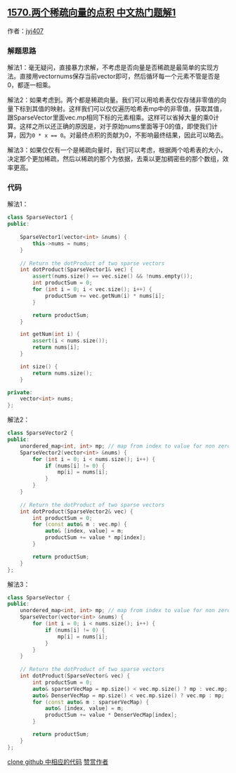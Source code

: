 ## [1570.两个稀疏向量的点积 中文热门题解1](https://leetcode.cn/problems/dot-product-of-two-sparse-vectors/solutions/100000/zhong-gui-zhong-ju-1570-liang-ge-xi-shu-9ekjb)

作者：[jyj407](https://leetcode.cn/u/jyj407)
### 解题思路
解法1：毫无疑问，直接暴力求解，不考虑是否向量是否稀疏是最简单的实现方法。直接用vector<int>nums保存当前vector即可，然后循环每一个元素不管是否是0，都逐一相乘。

解法2：如果考虑到。两个都是稀疏向量。我们可以用哈希表仅仅存储非零值的向量下标到其值的映射。这样我们可以仅仅遍历哈希表mp中的非零值，获取其值，跟SparseVector里面vec.mp相同下标的元素相乘。这样可以省掉大量的乘0计算。这样之所以还正确的原因是，对于原始nums里面等于0的值，即使我们计算，因为`0 * x == 0`。对最终点积的贡献为0，不影响最终结果，因此可以略去。


解法3：如果仅仅有一个是稀疏向量时，我们可以考虑，根据两个哈希表的大小，决定那个更加稀疏，然后以稀疏的那个为依据，去乘以更加稠密些的那个数组，效率更高。

### 代码

解法1：
```cpp
class SparseVector1 {
public:
    
    SparseVector1(vector<int> &nums) {
        this->nums = nums;
    }
    
    // Return the dotProduct of two sparse vectors
    int dotProduct(SparseVector1& vec) {
        assert(nums.size() == vec.size() && !nums.empty());
        int productSum = 0;
        for (int i = 0; i < vec.size(); i++) {
            productSum += vec.getNum(i) * nums[i];
        }

        return productSum;
    }

    int getNum(int i) {
        assert(i < nums.size());
        return nums[i];
    }

    int size() {
        return nums.size();
    }

private:
    vector<int> nums;
};
```

解法2：
```cpp
class SparseVector2 {
public:
    unordered_map<int, int> mp; // map from index to value for non zero value
    SparseVector2(vector<int> &nums) {
        for (int i = 0; i < nums.size(); i++) {
            if (nums[i] != 0) {
                mp[i] = nums[i];
            }
        }
    }
    
    // Return the dotProduct of two sparse vectors
    int dotProduct(SparseVector2& vec) {
        int productSum = 0;
        for (const auto& m : vec.mp) {
            auto& [index, value] = m;
            productSum += value * mp[index];
        }

        return productSum;
    }
};
```

解法3：
```cpp
class SparseVector {
public:
    unordered_map<int, int> mp; // map from index to value for non zero value
    SparseVector(vector<int> &nums) {
        for (int i = 0; i < nums.size(); i++) {
            if (nums[i] != 0) {
                mp[i] = nums[i];
            }
        }
    }
    
    // Return the dotProduct of two sparse vectors
    int dotProduct(SparseVector& vec) {
        int productSum = 0;
        auto& sparserVecMap = mp.size() < vec.mp.size() ? mp : vec.mp;
        auto& DenserVecMap = mp.size() < vec.mp.size() ? vec.mp : mp;
        for (const auto& m : sparserVecMap) {
            auto& [index, value] = m;
            productSum += value * DenserVecMap[index];
        }

        return productSum;
    }
};
```

[clone github 中相应的代码](https://github.com/jyj407/leetcode/blob/master/1570.md)
[赞赏作者](https://github.com/jyj407/leetcode/blob/master/wechat%20reward%20QRCode.png)